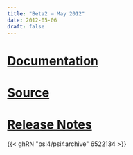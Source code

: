 ```yaml
---
title: "Beta2 — May 2012"
date: 2012-05-06
draft: false
---
```


# [Documentation](psi4manual/4.0b2/index.html)
# [Source](https://github.com/psi4/psi4archive/tree/4.0b2)
# [Release Notes](https://github.com/psi4/psi4archive/releases/tag/v4.0b2)

{{< ghRN "psi4/psi4archive" 6522134 >}}
